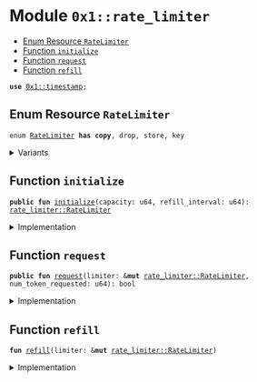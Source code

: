 
<a id="0x1_rate_limiter"></a>

# Module `0x1::rate_limiter`



-  [Enum Resource `RateLimiter`](#0x1_rate_limiter_RateLimiter)
-  [Function `initialize`](#0x1_rate_limiter_initialize)
-  [Function `request`](#0x1_rate_limiter_request)
-  [Function `refill`](#0x1_rate_limiter_refill)


<pre><code><b>use</b> <a href="timestamp.md#0x1_timestamp">0x1::timestamp</a>;
</code></pre>



<a id="0x1_rate_limiter_RateLimiter"></a>

## Enum Resource `RateLimiter`



<pre><code>enum <a href="rate_limiter.md#0x1_rate_limiter_RateLimiter">RateLimiter</a> <b>has</b> <b>copy</b>, drop, store, key
</code></pre>



<details>
<summary>Variants</summary>


<details>
<summary>TokenBucket</summary>


<details>
<summary>Fields</summary>


<dl>
<dt>
<code>capacity: u64</code>
</dt>
<dd>

</dd>
<dt>
<code>current_amount: u64</code>
</dt>
<dd>

</dd>
<dt>
<code>refill_interval: u64</code>
</dt>
<dd>

</dd>
<dt>
<code>last_refill_timestamp: u64</code>
</dt>
<dd>

</dd>
<dt>
<code>fractional_accumulated: u64</code>
</dt>
<dd>

</dd>
</dl>


</details>

</details>

</details>

<a id="0x1_rate_limiter_initialize"></a>

## Function `initialize`



<pre><code><b>public</b> <b>fun</b> <a href="rate_limiter.md#0x1_rate_limiter_initialize">initialize</a>(capacity: u64, refill_interval: u64): <a href="rate_limiter.md#0x1_rate_limiter_RateLimiter">rate_limiter::RateLimiter</a>
</code></pre>



<details>
<summary>Implementation</summary>


<pre><code><b>public</b> <b>fun</b> <a href="rate_limiter.md#0x1_rate_limiter_initialize">initialize</a>(capacity: u64, refill_interval: u64): <a href="rate_limiter.md#0x1_rate_limiter_RateLimiter">RateLimiter</a> {
    RateLimiter::TokenBucket {
        capacity,
        current_amount: capacity, // Start <b>with</b> a full bucket (full capacity of transactions allowed)
        refill_interval,
        last_refill_timestamp: <a href="timestamp.md#0x1_timestamp_now_seconds">timestamp::now_seconds</a>(),
        fractional_accumulated: 0, // Start <b>with</b> no fractional accumulated
    }
}
</code></pre>



</details>

<a id="0x1_rate_limiter_request"></a>

## Function `request`



<pre><code><b>public</b> <b>fun</b> <a href="rate_limiter.md#0x1_rate_limiter_request">request</a>(limiter: &<b>mut</b> <a href="rate_limiter.md#0x1_rate_limiter_RateLimiter">rate_limiter::RateLimiter</a>, num_token_requested: u64): bool
</code></pre>



<details>
<summary>Implementation</summary>


<pre><code><b>public</b> <b>fun</b> <a href="rate_limiter.md#0x1_rate_limiter_request">request</a>(limiter: &<b>mut</b> <a href="rate_limiter.md#0x1_rate_limiter_RateLimiter">RateLimiter</a>, num_token_requested: u64): bool {
    <a href="rate_limiter.md#0x1_rate_limiter_refill">refill</a>(limiter);
    <b>if</b> (limiter.current_amount &gt;= num_token_requested) {
        limiter.current_amount = limiter.current_amount - num_token_requested;
        <b>true</b>
    } <b>else</b> {
        <b>false</b>
    }
}
</code></pre>



</details>

<a id="0x1_rate_limiter_refill"></a>

## Function `refill`



<pre><code><b>fun</b> <a href="rate_limiter.md#0x1_rate_limiter_refill">refill</a>(limiter: &<b>mut</b> <a href="rate_limiter.md#0x1_rate_limiter_RateLimiter">rate_limiter::RateLimiter</a>)
</code></pre>



<details>
<summary>Implementation</summary>


<pre><code><b>fun</b> <a href="rate_limiter.md#0x1_rate_limiter_refill">refill</a>(limiter: &<b>mut</b> <a href="rate_limiter.md#0x1_rate_limiter_RateLimiter">RateLimiter</a>) {
    <b>let</b> current_time = <a href="timestamp.md#0x1_timestamp_now_seconds">timestamp::now_seconds</a>();
    <b>let</b> time_passed = current_time - limiter.last_refill_timestamp;
    // Calculate the full tokens that can be added
    <b>let</b> accumulated_amount = time_passed * limiter.capacity + limiter.fractional_accumulated;
    <b>let</b> new_tokens = accumulated_amount / limiter.refill_interval;
    <b>if</b> (limiter.current_amount + new_tokens &gt;= limiter.capacity) {
        limiter.current_amount = limiter.capacity;
        limiter.fractional_accumulated = 0;
    } <b>else</b> {
        limiter.current_amount = limiter.current_amount + new_tokens;
        // Update the fractional amount accumulated for the next refill cycle
        limiter.fractional_accumulated = accumulated_amount % limiter.refill_interval;
    };
    limiter.last_refill_timestamp = current_time;
}
</code></pre>



</details>


[move-book]: https://nabob.dev/move/book/SUMMARY
